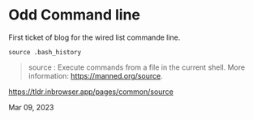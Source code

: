 # Odd Command line

First ticket of blog for the wired list commande line.

``source .bash_history``

> source : Execute commands from a file in the current shell. More information: https://manned.org/source.

https://tldr.inbrowser.app/pages/common/source

Mar 09, 2023
